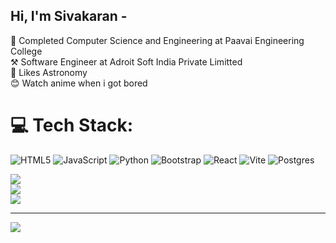 ## Hi, I'm Sivakaran -

🏫 Completed Computer Science and Engineering at Paavai Engineering College <br>
⚒️ Software Engineer at Adroit Soft India Private Limitted <br>
🌃 Likes Astronomy <br>
😊 Watch anime when i got bored


# 💻 Tech Stack:
![HTML5](https://img.shields.io/badge/html5-%23E34F26.svg?style=for-the-badge&logo=html5&logoColor=white) ![JavaScript](https://img.shields.io/badge/javascript-%23323330.svg?style=for-the-badge&logo=javascript&logoColor=%23F7DF1E) ![Python](https://img.shields.io/badge/python-3670A0?style=for-the-badge&logo=python&logoColor=ffdd54) ![Bootstrap](https://img.shields.io/badge/bootstrap-%238511FA.svg?style=for-the-badge&logo=bootstrap&logoColor=white) ![React](https://img.shields.io/badge/react-%2320232a.svg?style=for-the-badge&logo=react&logoColor=%2361DAFB)  ![Vite](https://img.shields.io/badge/vite-%23646CFF.svg?style=for-the-badge&logo=vite&logoColor=white)   ![Postgres](https://img.shields.io/badge/postgres-%23316192.svg?style=for-the-badge&logo=postgresql&logoColor=white) 

![](https://github-readme-stats.vercel.app/api?username=notsiva&theme=blue-green&hide_border=false&include_all_commits=false&count_private=false)<br/>
![](https://nirzak-streak-stats.vercel.app/?user=notsiva&theme=blue-green&hide_border=false)<br/>
![](https://github-readme-stats.vercel.app/api/top-langs/?username=notsiva&theme=blue-green&hide_border=false&include_all_commits=false&count_private=false&layout=compact)

---
[![](https://visitcount.itsvg.in/api?id=notsiva&icon=0&color=0)](https://visitcount.itsvg.in)

<!-- Proudly created with GPRM ( https://gprm.itsvg.in ) -->
